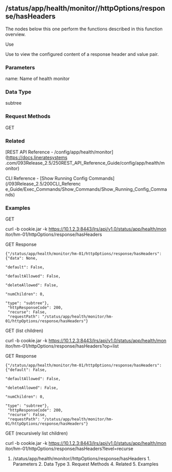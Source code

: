 ## /status/app/health/monitor/<name>/httpOptions/response/hasHeaders

The nodes below this one perform the functions described in this function
overview.

Use

Use to view the configured content of a response header and value pair.

### Parameters

name: Name of health monitor

### Data Type

subtree

### Request Methods

GET

### Related

[REST API Reference - /config/app/health/monitor](https://docs.lineratesystems
.com/093Release_2.5/250REST_API_Reference_Guide/config/app/health/monitor)

CLI Reference - [Show Running Config Commands](/093Release_2.5/200CLI_Referenc
e_Guide/Exec_Commands/Show_Commands/Show_Running_Config_Commands)

### Examples

GET

curl -b cookie.jar -k https://10.1.2.3:8443/lrs/api/v1.0/status/app/health/mon
itor/hm-01/httpOptions/response/hasHeaders

GET Response

    
    
    {"/status/app/health/monitor/hm-01/httpOptions/response/hasHeaders": {"data": None,
                                                                           "default": False,
                                                                           "defaultAllowed": False,
                                                                           "deleteAllowed": False,
                                                                           "numChildren": 0,
                                                                           "type": "subtree"},
     "httpResponseCode": 200,
     "recurse": False,
     "requestPath": "/status/app/health/monitor/hm-01/httpOptions/response/hasHeaders"}
    

GET (list children)

curl -b cookie.jar -k https://10.1.2.3:8443/lrs/api/v1.0/status/app/health/mon
itor/hm-01/httpOptions/response/hasHeaders?op=list

GET Response

    
    
    {"/status/app/health/monitor/hm-01/httpOptions/response/hasHeaders": {"default": False,
                                                                           "defaultAllowed": False,
                                                                           "deleteAllowed": False,
                                                                           "numChildren": 0,
                                                                           "type": "subtree"},
     "httpResponseCode": 200,
     "recurse": False,
     "requestPath": "/status/app/health/monitor/hm-01/httpOptions/response/hasHeaders"}
    

GET (recursively list children)

curl -b cookie.jar -k https://10.1.2.3:8443/lrs/api/v1.0/status/app/health/mon
itor/hm-01/httpOptions/response/hasHeaders?level=recurse

  1. /status/app/health/monitor/<name>/httpOptions/response/hasHeaders
    1. Parameters
    2. Data Type
    3. Request Methods
    4. Related
    5. Examples

